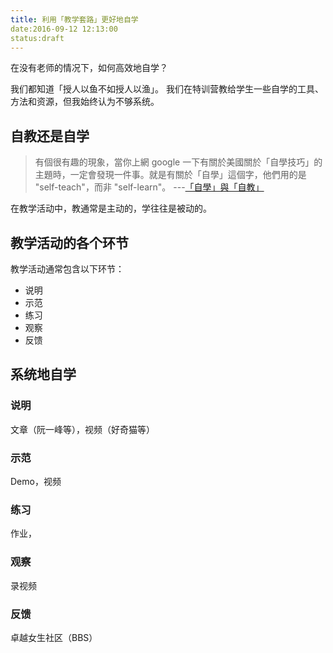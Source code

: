 ```yaml
---
title: 利用「教学套路」更好地自学
date:2016-09-12 12:13:00
status:draft
---
```

在没有老师的情况下，如何高效地自学？

我们都知道「授人以鱼不如授人以渔」。
我们在特训营教给学生一些自学的工具、方法和资源，但我始终认为不够系统。

## 自教还是自学
>有個很有趣的現象，當你上網 google 一下有關於美國關於「自學技巧」的主題時，一定會發現一件事。就是有關於「自學」這個字，他們用的是 "self-teach"，而非 "self-learn"。 ---[「自學」與「自教」](http://smalltalk.xdite.net/posts/773510-self-learn-and-self-teach)

在教学活动中，教通常是主动的，学往往是被动的。
## 教学活动的各个环节
教学活动通常包含以下环节：
* 说明
* 示范
* 练习
* 观察
* 反馈

## 系统地自学
### 说明
文章（阮一峰等），视频（好奇猫等）
### 示范
Demo，视频
### 练习
作业，
### 观察
录视频
### 反馈

卓越女生社区（BBS）